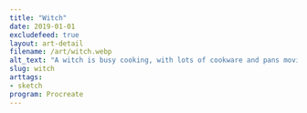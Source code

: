 ```yaml
---
title: "Witch"
date: 2019-01-01
excludefeed: true
layout: art-detail
filename: /art/witch.webp
alt_text: "A witch is busy cooking, with lots of cookware and pans moving on their own. She is cutting a carrot."
slug: witch
arttags:
- sketch
program: Procreate
---
```

